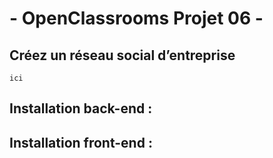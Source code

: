 # - OpenClassrooms Projet 06 -

## Créez un réseau social d’entreprise
```
ici
```

## Installation back-end : 


## Installation front-end : 
